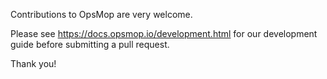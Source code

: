 Contributions to OpsMop are very welcome.

Please see https://docs.opsmop.io/development.html for our development guide before submitting a pull request.

Thank you!
